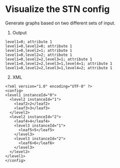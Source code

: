 Visualize the STN config
========================

Generate graphs based on two different sets of input. 

1. Output

```
level1=0; attribute 1
level1=0,level2=0; attribute 1
level1=0,level2=1; attribute 1
level1=0,level2=2; attribute 1
level1=0,level2=2,level3=1; attribute 1
level1=0,level2=2,level3=1,level4=1; attribute 1
level1=0,level2=2,level3=1,level4=2; attribute 1
```

2. XML
```
<?xml version="1.0" encoding="UTF-8" ?>
<config>
<level1 instanceId="0">
  <level2 instanceId="1">
    <leaf2>2</leaf2>
    <leaf3>3</leaf3>
  </level2>
  <level2 instanceId="2">
    <leaf4>4</leaf4>
    <level3 instanceId="1">
      <leaf5>5</leaf5>
    </level3>
    <level3 instanceId="2">
      <leaf6>6</leaf6>
    </level3>
  </level2>
</level1>
</config>
```